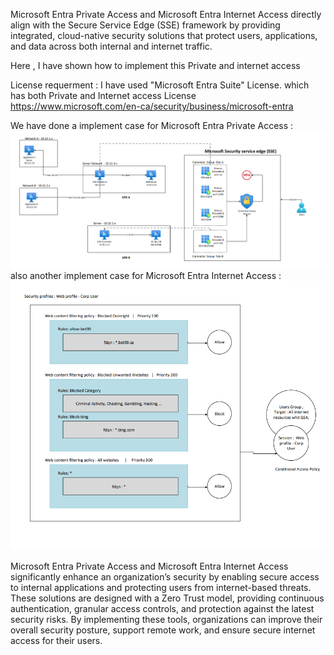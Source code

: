 Microsoft Entra Private Access and Microsoft Entra Internet Access directly align with the Secure Service Edge (SSE) framework by providing integrated, cloud-native security solutions that protect users, applications, and data across both internal and internet traffic. 

Here , I have shown how to implement this Private and internet access

License requerment : I have used "Microsoft Entra Suite" License. which has both Private and Internet access License
https://www.microsoft.com/en-ca/security/business/microsoft-entra

We have done a implement case for Microsoft Entra Private Access :
<img src="https://github.com/Shifat-udn/Microsoft-Security-Service-Edge-SSE-/blob/main/Microsoft_Entra_Private_Access.png">
also another implement case for Microsoft Entra Internet Access :
<img src="https://github.com/Shifat-udn/Microsoft-Security-Service-Edge-SSE-/blob/main/Microsoft_Entra_Internet_Access.png">


Microsoft Entra Private Access and Microsoft Entra Internet Access significantly enhance an organization’s security by enabling secure access to internal applications and protecting users from internet-based threats. These solutions are designed with a Zero Trust model, providing continuous authentication, granular access controls, and protection against the latest security risks. By implementing these tools, organizations can improve their overall security posture, support remote work, and ensure secure internet access for their users.

